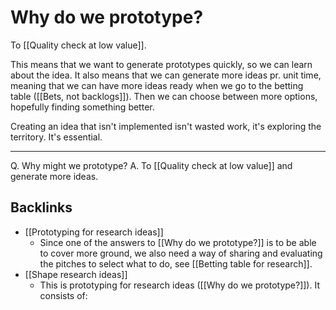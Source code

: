 # Why do we prototype?
To [[Quality check at low value]].

This means that we want to generate prototypes quickly, so we can learn about the idea. It also means that we can generate more ideas pr. unit time, meaning that we can have more ideas ready when we go to the betting table ([[Bets, not backlogs]]). Then we can choose between more options, hopefully finding something better.

Creating an idea that isn't implemented isn't wasted work, it's exploring the territory. It's essential.

---
Q. Why might we prototype?
A. To [[Quality check at low value]] and generate more ideas.

## Backlinks
* [[Prototyping for research ideas]]
	* Since one of the answers to [[Why do we prototype?]] is to be able to cover more ground, we also need a way of sharing and evaluating the pitches to select what to do, see [[Betting table for research]].
* [[Shape research ideas]]
	* This is prototyping for research ideas ([[Why do we prototype?]]). It consists of:

<!-- #p4 -->

<!-- {BearID:64603487-1960-4584-BCF1-A48E3E800B63-1056-0000027A73D654B2} -->
